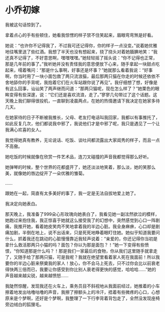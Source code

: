 # 小乔初嫁

我被这句话惊到了。 

拿着点心的手有些顿住，她看我惊愣的样子禁不住笑起来，眉眼弯弯煞是好看。 

她说：“也许你不记得我了，不过我可还记得你，你的样子一点没变。”说着她优雅地往嘴里送了些红酒。我想了半天也没有想起来，挠了挠头对着她腼腆地笑：“我还真不记得了，不好意思啊，嘿嘿嘿嘿。”她轻轻摇了摇头说：“你不记得也正常，那是几年前的事了。”我听她并没有责怪我的意思便放下心来，随手拿起一块甜点吃起来，嚅着嘴问：“那是什么事啊，好事还是坏事？”她就那么看着我说：“好事啊，你当时用了一块小面包救了两只流浪猫，最后那两只猫在你走的时候还依依不舍地舔你的手背呢，我抱着它们在火车站跟你说了再见”。我仔细想了想，好像是有这么回事，讪讪笑了两声继而问道：“那两只猫呢，现在怎么样了？”她栗色的眼眸变得有些深邃，说：“它们还是喜欢流浪，走了。”寥寥几句带过了这个话题。这天晚上我们聊得很投机，一直聊到凌晨两点，在她的热情邀请下我决定在她家多待几天。 

在她家待的日子不断被我推长，父母、老友打电话叫我回家，我都以有事推托了，如此反复几次，他们都说我中邪了，我说他们才是中邪了呢，我只是遇见了一个让我满心欢喜的女人。 

我觉得她真有教养，无论说话、吃饭、谈吐间都流露出大家闺秀的样子，而且一点不高傲。 

她吃饭的时候就像在欣赏一件艺术品，连刀叉碰撞的声音我都觉得那么好听。 

她弹琴的时候，整个世界的花都盛开了，她还淡淡地笑着，那么淡，她的笑那么美，就像她的唇边绽开了一朵优雅的雏菊。 

…… 

跟她在一起，简直有太多美好的事了，我一定是无法自拔地爱上她了。 

我决定向她表白。 

那天晚上，我准备了999朵心形玫瑰向她表白了，我看见她一副泫然欲泣的模样，她跑过来抱住我，我正惊喜于她就这么接受我了的幻想中，突然感觉到心口一阵剧痛，我推开她，看着她皮笑肉不笑地拿着我的半边心脏。我全身麻痹，心口却是剧痛加剧，半倒在地上，说不出话来，只是死死地睁着眼盯住她。她似乎知道我要问什么，抓着我还在跳动的心脏慢慢靠近我轻声说着：“亲爱的，你还记得你当初是拿什么救活那两只小猫的吗？面包？你以为那是面包？！”她一下变得有些愤恨，“你知道那是什么吗？！那是我们一家最后的食物，你从我们这里随手就拿走了，又随手给了那两只猫，可是我呢？我就在绝望里看着家人死在我面前！所以我要你的半边心脏来祭奠我的家人！放心，你不会马上死去，只不过你会比以前衰老得快两三倍而已，我要让你感受到你比别人衰老得更快的感觉，哈哈哈……”她的声音越来越尖锐，越来越愤怒…… 

我陡然惊醒，发现我还在火车上，乘务员目不斜视地从我面前经过，她推着的小车擦着地发出咕噜咕噜的声音，我擦了擦额头上的冷汗，捂着有些微疼的心口，心想原来是个梦啊，还好是个梦啊，我整理了一下行李背着背包走了，全然没发现座椅旁边绒白的狐狸毛。